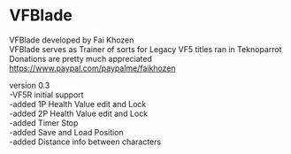 # VFBlade <br>
VFBlade developed by Fai Khozen <br>
VFBlade serves as Trainer of sorts for Legacy VF5 titles ran in Teknoparrot <br>
Donations are pretty much appreciated <br>
https://www.paypal.com/paypalme/faikhozen <br>

version 0.3 <br>
-VF5R initial support <br>
-added 1P Health Value edit and Lock <br>
-added 2P Health Value edit and Lock <br>
-added Timer Stop <br>
-added Save and Load Position <br>
-added Distance info between characters <br>
